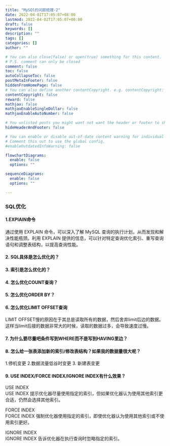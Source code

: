 ```yaml
---
title: "MySQl的问题梳理-2"
date: 2022-04-01T17:05:07+08:00
lastmod: 2022-04-02T17:05:07+08:00
draft: false
keywords: []
description: ""
tags: []
categories: []
author: ""

# You can also close(false) or open(true) something for this content.
# P.S. comment can only be closed
comment: false
toc: false
autoCollapseToc: false
postMetaInFooter: false
hiddenFromHomePage: false
# You can also define another contentCopyright. e.g. contentCopyright: "This is another copyright."
contentCopyright: false
reward: false
mathjax: false
mathjaxEnableSingleDollar: false
mathjaxEnableAutoNumber: false

# You unlisted posts you might want not want the header or footer to show
hideHeaderAndFooter: false

# You can enable or disable out-of-date content warning for individual post.
# Comment this out to use the global config.
#enableOutdatedInfoWarning: false

flowchartDiagrams:
  enable: false
  options: ""

sequenceDiagrams: 
  enable: false
  options: ""

---
```


### SQL优化

#### 1.EXPlAIN命令

通过使用 EXPLAIN 命令，可以深入了解 MySQL 查询的执行计划，从而发现和解决性能瓶颈。利用 EXPLAIN 提供的信息，可以针对特定查询优化索引、重写查询语句和调整表结构，以提高查询性能。

#### 2. SQL具体是怎么优化的？  


#### 3. 索引是怎么优化的？


#### 4. 怎么优化COUNT查询？


#### 5. 怎么优化ORDER BY？


#### 6. 怎么优化LIMIT OFFSET查询  
LIMIT OFFSET慢的原因在于其总是读取所有的数据，然后舍弃limit后边的数据。这样当limit后接的数据非常大的时候，读取的数据过多，会导致速度过慢。

#### 7. 为什么要尽量吧条件写到WHERE而不是写到HAVING里边？


#### 8. 怎么给一张表添加新的索引/修改表结构？如果我的数据量很大呢？

1.停机变更
2.数据流量低谷时变更
3. 新建表变更

#### 9. USE INDEX/FORCE INDEX/IGNORE INDEX有什么效果？

USE INDEX  
USE INDEX 提示优化器尽量使用指定的索引，但如果优化器认为使用其他索引更合适，仍然会选择其他索引。

FORCE INDEX  
FORCE INDEX 强制优化器使用指定的索引，即使优化器认为使用其他索引或不使用索引更好。

IGNORE INDEX  
IGNORE INDEX 告诉优化器在执行查询时忽略指定的索引。

